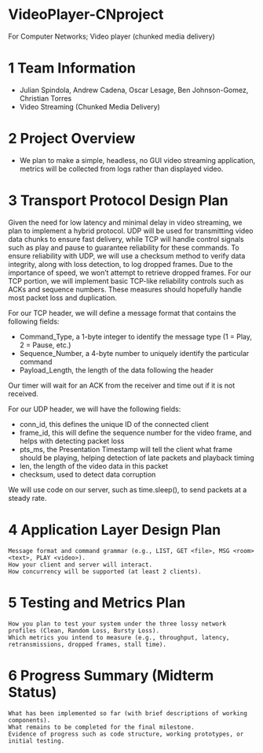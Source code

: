 # VideoPlayer-CNproject

For Computer Networks; Video player (chunked media delivery)

# 1 Team Information

- Julian Spindola, Andrew Cadena, Oscar Lesage, Ben Johnson-Gomez, Christian Torres
- Video Streaming (Chunked Media Delivery)

# 2 Project Overview

- We plan to make a simple, headless, no GUI video streaming application, metrics will be collected from logs rather than displayed video.

# 3 Transport Protocol Design Plan

Given the need for low latency and minimal delay in video streaming, we plan to implement a hybrid protocol. UDP will be used for transmitting video data chunks to ensure fast delivery, while TCP will handle control signals such as play and pause to guarantee reliability for these commands. To ensure reliability with UDP, we will use a checksum method to verify data integrity, along with loss detection, to log dropped frames. Due to the importance of speed, we won’t attempt to retrieve dropped frames. For our TCP portion, we will implement basic TCP-like reliability controls such as ACKs and sequence numbers. These measures should hopefully handle most packet loss and duplication.

For our TCP header, we will define a message format that contains the following fields:

- Command_Type, a 1-byte integer to identify the message type (1 = Play, 2 = Pause, etc.)
- Sequence_Number, a 4-byte number to uniquely identify the particular command
- Payload_Length, the length of the data following the header

Our timer will wait for an ACK from the receiver and time out if it is not received.

For our UDP header, we will have the following fields:

- conn_id, this defines the unique ID of the connected client
- frame_id, this will define the sequence number for the video frame, and helps with detecting packet loss
- pts_ms, the Presentation Timestamp will tell the client what frame should be playing, helping detection of late packets and playback timing
- len, the length of the video data in this packet
- checksum, used to detect data corruption

We will use code on our server, such as time.sleep(), to send packets at a steady rate.

# 4 Application Layer Design Plan

    Message format and command grammar (e.g., LIST, GET <file>, MSG <room> <text>, PLAY <video>).
    How your client and server will interact.
    How concurrency will be supported (at least 2 clients).

# 5 Testing and Metrics Plan

    How you plan to test your system under the three lossy network profiles (Clean, Random Loss, Bursty Loss).
    Which metrics you intend to measure (e.g., throughput, latency, retransmissions, dropped frames, stall time).

# 6 Progress Summary (Midterm Status)

    What has been implemented so far (with brief descriptions of working components).
    What remains to be completed for the final milestone.
    Evidence of progress such as code structure, working prototypes, or initial testing.
